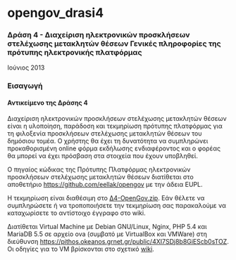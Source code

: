 opengov_drasi4
==============

### Δράση 4 - Διαχείριση ηλεκτρονικών προσκλήσεων στελέχωσης μετακλητών θέσεων Γενικές πληροφορίες της πρότυπης ηλεκτρονικής πλατφόρμας

Ιούνιος 2013

### Εισαγωγή

#### Αντικείμενο της Δράσης 4

Διαχείριση ηλεκτρονικών προσκλήσεων στελέχωσης μετακλητών θέσεων είναι η υλοποίηση, παράδοση και τεκμηρίωση πρότυπης πλατφόρμας για τη φιλοξενία προσκλήσεων στελέχωσης μετακλητών θέσεων του δημόσιου τομέα. Ο χρήστης θα έχει τη δυνατότητα να συμπληρώνει προκαθορισμένη online φόρμα εκδήλωσης ενδιαφέροντος και ο φορέας θα μπορεί να έχει πρόσβαση στα στοιχεία που έχουν υποβληθεί.

O πηγαίος κώδικας της Πρότυπης Πλατφόρμας ηλεκτρονικών προσκλήσεων στελέχωσης μετακλητών θέσεων διατίθεται στο αποθετήριο <a href="https://github.com/eellak/opengov">https://github.com/eellak/opengov</a> με την άδεια EUPL.

Η τεκμηρίωση είναι διαθέσιμη στο <a href="http://www.ellak.gr/git/D4-OpenGov.zip">Δ4-OpenGov.zip</a>. Εάν θέλετε να συμπληρώσετε ή να τροποποιήσετε την τεκμηρίωση σας παρακαλούμε να καταχωρίσετε το αντίστοιχο έγγραφο στο wiki.

Διατίθεται Virtual Machine με Debian GNU/Linux, Nginx, PHP 5.4 και MariaDB 5.5 σε αρχείο ova (συμβατό με VirtualBox και VMWare) στη διεύθυνση <a href="https://pithos.okeanos.grnet.gr/public/4XI7SDj8b8GiEScb0sTOZ">https://pithos.okeanos.grnet.gr/public/4XI7SDj8b8GiEScb0sTOZ</a>. Οι οδηγίες για το VM βρίσκονται στο σχετικό <a href="https://github.com/eellak/opengov_drasi4/wiki/%CE%9F%CE%B4%CE%B7%CE%B3%CE%AF%CE%B5%CF%82-%CF%87%CF%81%CE%AE%CF%83%CE%B7%CF%82-%CE%B3%CE%B9%CE%B1-Virtual-Machine">wiki</a>.
